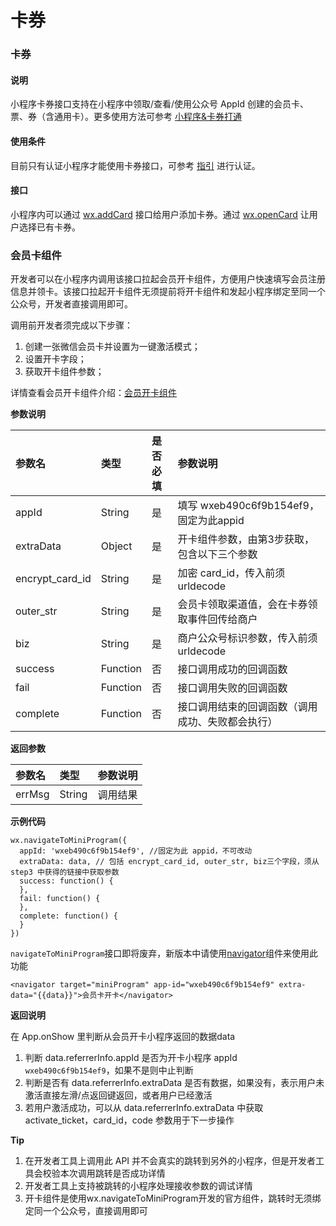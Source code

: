 # 卡券

###  卡券 <a id="&#x5361;&#x5238;"></a>

####  说明 <a id="&#x8BF4;&#x660E;"></a>

小程序卡券接口支持在小程序中领取/查看/使用公众号 AppId 创建的会员卡、票、券（含通用卡）。更多使用方法可参考 [小程序&卡券打通](https://mp.weixin.qq.com/cgi-bin/announce?action=getannouncement&key=1490190158&version=1&lang=zh_CN&platform=2)

####  使用条件 <a id="&#x4F7F;&#x7528;&#x6761;&#x4EF6;"></a>

目前只有认证小程序才能使用卡券接口，可参考 [指引](https://developers.weixin.qq.com/miniprogram/product/renzheng.html) 进行认证。

####  接口 <a id="&#x63A5;&#x53E3;"></a>

小程序内可以通过 [wx.addCard](https://developers.weixin.qq.com/miniprogram/dev/api/open-api/card/wx.addCard.html) 接口给用户添加卡券。通过 [wx.openCard](https://developers.weixin.qq.com/miniprogram/dev/api/open-api/card/wx.openCard.html) 让用户选择已有卡券。



### 会员卡组件 <a id="&#x4F1A;&#x5458;&#x5361;&#x7EC4;&#x4EF6;"></a>

开发者可以在小程序内调用该接口拉起会员开卡组件，方便用户快速填写会员注册信息并领卡。该接口拉起开卡组件无须提前将开卡组件和发起小程序绑定至同一个公众号，开发者直接调用即可。

调用前开发者须完成以下步骤：

1. 创建一张微信会员卡并设置为一键激活模式；
2. 设置开卡字段；
3. 获取开卡组件参数；

详情查看会员开卡组件介绍：[会员开卡组件](https://mp.weixin.qq.com/cgi-bin/announce?action=getannouncement&key=1479824356&version=1&lang=zh_CN&platform=2)

**参数说明**

| 参数名 | 类型 | 是否必填 | 参数说明 |
| :--- | :--- | :--- | :--- |
| appId | String | 是 | 填写 wxeb490c6f9b154ef9，固定为此appid |
| extraData | Object | 是 | 开卡组件参数，由第3步获取，包含以下三个参数 |
| encrypt\_card\_id | String | 是 | 加密 card\_id，传入前须 urldecode |
| outer\_str | String | 是 | 会员卡领取渠道值，会在卡券领取事件回传给商户 |
| biz | String | 是 | 商户公众号标识参数，传入前须 urldecode |
| success | Function | 否 | 接口调用成功的回调函数 |
| fail | Function | 否 | 接口调用失败的回调函数 |
| complete | Function | 否 | 接口调用结束的回调函数（调用成功、失败都会执行） |

**返回参数**

| 参数名 | 类型 | 参数说明 |
| :--- | :--- | :--- |
| errMsg | String | 调用结果 |

**示例代码**

```text
wx.navigateToMiniProgram({
  appId: 'wxeb490c6f9b154ef9', //固定为此 appid，不可改动
  extraData: data, // 包括 encrypt_card_id, outer_str, biz三个字段，须从 step3 中获得的链接中获取参数
  success: function() {
  },
  fail: function() {
  },
  complete: function() {
  }
})
```

`navigateToMiniProgram`接口即将废弃，新版本中请使用[navigator](https://developers.weixin.qq.com/miniprogram/dev/component/navigator.html)组件来使用此功能

```text
<navigator target="miniProgram" app-id="wxeb490c6f9b154ef9" extra-data="{{data}}">会员卡开卡</navigator>
```

**返回说明**

在 App.onShow 里判断从会员开卡小程序返回的数据data

1. 判断 data.referrerInfo.appId 是否为开卡小程序 appId `wxeb490c6f9b154ef9`，如果不是则中止判断
2. 判断是否有 data.referrerInfo.extraData 是否有数据，如果没有，表示用户未激活直接左滑/点返回键返回，或者用户已经激活
3. 若用户激活成功，可以从 data.referrerInfo.extraData 中获取 activate\_ticket，card\_id，code 参数用于下一步操作

 **Tip**

1. 在开发者工具上调用此 API 并不会真实的跳转到另外的小程序，但是开发者工具会校验本次调用跳转是否成功详情
2. 开发者工具上支持被跳转的小程序处理接收参数的调试详情
3. 开卡组件是使用wx.navigateToMiniProgram开发的官方组件，跳转时无须绑定同一个公众号，直接调用即可

####  <a id="&#x8BF4;&#x660E;"></a>

